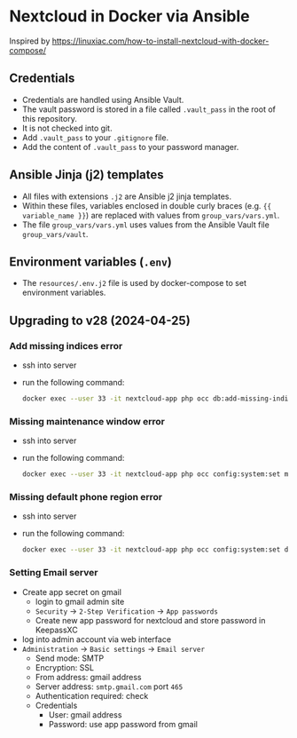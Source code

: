 # Nextcloud in Docker via Ansible

Inspired by <https://linuxiac.com/how-to-install-nextcloud-with-docker-compose/>

## Credentials

- Credentials are handled using Ansible Vault.
- The vault password is stored in a file called `.vault_pass` in the root of this repository.
- It is not checked into git.
- Add `.vault_pass` to your `.gitignore` file.
- Add the content of `.vault_pass` to your password manager.

## Ansible Jinja (j2) templates

- All files with extensions `.j2` are Ansible j2 jinja templates.
- Within these files, variables enclosed in double curly braces (e.g. `{{ variable_name }}`) are replaced with values from `group_vars/vars.yml`.
- The file `group_vars/vars.yml` uses values from the Ansible Vault file `group_vars/vault`.

## Environment variables (`.env`)

- The `resources/.env.j2` file is used by docker-compose to set environment variables.

## Upgrading to v28 (2024-04-25)

### Add missing indices error

- ssh into server
- run the following command:

  ```sh
  docker exec --user 33 -it nextcloud-app php occ db:add-missing-indices
  ```

### Missing maintenance window error

- ssh into server
- run the following command:

  ```sh
  docker exec --user 33 -it nextcloud-app php occ config:system:set maintenance-window_start --type=integer --value=1
  ```

### Missing default phone region error

- ssh into server
- run the following command:

  ```sh
  docker exec --user 33 -it nextcloud-app php occ config:system:set default_phone_region --value="DE"
  ```

### Setting Email server

- Create app secret on gmail
  - login to gmail admin site
  - `Security` -> `2-Step Verification` -> `App passwords`
  - Create new app password for nextcloud and store password in KeepassXC
- log into admin account via web interface
- `Administration` -> `Basic settings` -> `Email server`
  - Send mode: SMTP
  - Encryption: SSL
  - From address: gmail address
  - Server address: `smtp.gmail.com` port `465`
  - Authentication required: check
  - Credentials
    - User: gmail address
    - Password: use app password from gmail

